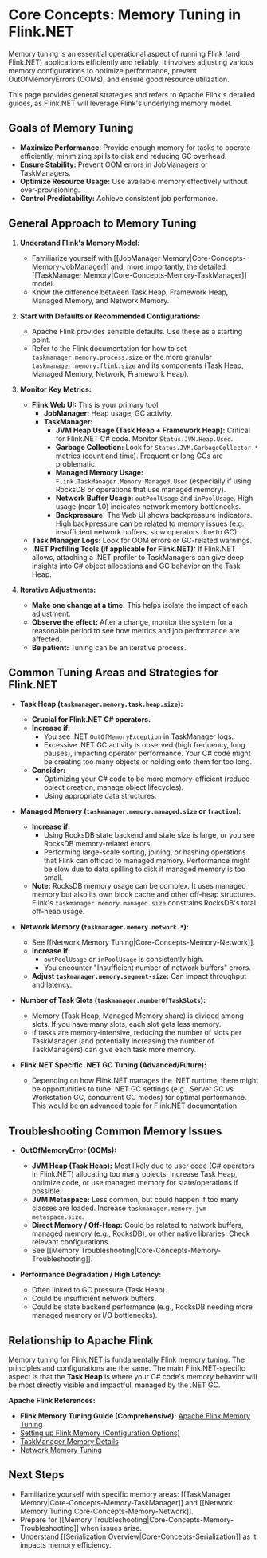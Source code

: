 # Core Concepts: Memory Tuning in Flink.NET

Memory tuning is an essential operational aspect of running Flink (and Flink.NET) applications efficiently and reliably. It involves adjusting various memory configurations to optimize performance, prevent OutOfMemoryErrors (OOMs), and ensure good resource utilization.

This page provides general strategies and refers to Apache Flink's detailed guides, as Flink.NET will leverage Flink's underlying memory model.

## Goals of Memory Tuning

*   **Maximize Performance:** Provide enough memory for tasks to operate efficiently, minimizing spills to disk and reducing GC overhead.
*   **Ensure Stability:** Prevent OOM errors in JobManagers or TaskManagers.
*   **Optimize Resource Usage:** Use available memory effectively without over-provisioning.
*   **Control Predictability:** Achieve consistent job performance.

## General Approach to Memory Tuning

1.  **Understand Flink's Memory Model:**
    *   Familiarize yourself with [[JobManager Memory|Core-Concepts-Memory-JobManager]] and, more importantly, the detailed [[TaskManager Memory|Core-Concepts-Memory-TaskManager]] model.
    *   Know the difference between Task Heap, Framework Heap, Managed Memory, and Network Memory.

2.  **Start with Defaults or Recommended Configurations:**
    *   Apache Flink provides sensible defaults. Use these as a starting point.
    *   Refer to the Flink documentation for how to set `taskmanager.memory.process.size` or the more granular `taskmanager.memory.flink.size` and its components (Task Heap, Managed Memory, Network, Framework Heap).

3.  **Monitor Key Metrics:**
    *   **Flink Web UI:** This is your primary tool.
        *   **JobManager:** Heap usage, GC activity.
        *   **TaskManager:**
            *   **JVM Heap Usage (Task Heap + Framework Heap):** Critical for Flink.NET C# code. Monitor `Status.JVM.Heap.Used`.
            *   **Garbage Collection:** Look for `Status.JVM.GarbageCollector.*` metrics (count and time). Frequent or long GCs are problematic.
            *   **Managed Memory Usage:** `Flink.TaskManager.Memory.Managed.Used` (especially if using RocksDB or operations that use managed memory).
            *   **Network Buffer Usage:** `outPoolUsage` and `inPoolUsage`. High usage (near 1.0) indicates network memory bottlenecks.
            *   **Backpressure:** The Web UI shows backpressure indicators. High backpressure can be related to memory issues (e.g., insufficient network buffers, slow operators due to GC).
    *   **Task Manager Logs:** Look for OOM errors or GC-related warnings.
    *   **.NET Profiling Tools (if applicable for Flink.NET):** If Flink.NET allows, attaching a .NET profiler to TaskManagers can give deep insights into C# object allocations and GC behavior on the Task Heap.

4.  **Iterative Adjustments:**
    *   **Make one change at a time:** This helps isolate the impact of each adjustment.
    *   **Observe the effect:** After a change, monitor the system for a reasonable period to see how metrics and job performance are affected.
    *   **Be patient:** Tuning can be an iterative process.

## Common Tuning Areas and Strategies for Flink.NET

*   **Task Heap (`taskmanager.memory.task.heap.size`):**
    *   **Crucial for Flink.NET C# operators.**
    *   **Increase if:**
        *   You see .NET `OutOfMemoryException` in TaskManager logs.
        *   Excessive .NET GC activity is observed (high frequency, long pauses), impacting operator performance. Your C# code might be creating too many objects or holding onto them for too long.
    *   **Consider:**
        *   Optimizing your C# code to be more memory-efficient (reduce object creation, manage object lifecycles).
        *   Using appropriate data structures.

*   **Managed Memory (`taskmanager.memory.managed.size` or `fraction`):**
    *   **Increase if:**
        *   Using RocksDB state backend and state size is large, or you see RocksDB memory-related errors.
        *   Performing large-scale sorting, joining, or hashing operations that Flink can offload to managed memory. Performance might be slow due to data spilling to disk if managed memory is too small.
    *   **Note:** RocksDB memory usage can be complex. It uses managed memory but also its own block cache and other off-heap structures. Flink's `taskmanager.memory.managed.size` constrains RocksDB's total off-heap usage.

*   **Network Memory (`taskmanager.memory.network.*`):**
    *   See [[Network Memory Tuning|Core-Concepts-Memory-Network]].
    *   **Increase if:**
        *   `outPoolUsage` or `inPoolUsage` is consistently high.
        *   You encounter "Insufficient number of network buffers" errors.
    *   **Adjust `taskmanager.memory.segment-size`:** Can impact throughput and latency.

*   **Number of Task Slots (`taskmanager.numberOfTaskSlots`):**
    *   Memory (Task Heap, Managed Memory share) is divided among slots. If you have many slots, each slot gets less memory.
    *   If tasks are memory-intensive, reducing the number of slots per TaskManager (and potentially increasing the number of TaskManagers) can give each task more memory.

*   **Flink.NET Specific .NET GC Tuning (Advanced/Future):**
    *   Depending on how Flink.NET manages the .NET runtime, there might be opportunities to tune .NET GC settings (e.g., Server GC vs. Workstation GC, concurrent GC modes) for optimal performance. This would be an advanced topic for Flink.NET documentation.

## Troubleshooting Common Memory Issues

*   **OutOfMemoryError (OOMs):**
    *   **JVM Heap (Task Heap):** Most likely due to user code (C# operators in Flink.NET) allocating too many objects. Increase Task Heap, optimize code, or use managed memory for state/operations if possible.
    *   **JVM Metaspace:** Less common, but could happen if too many classes are loaded. Increase `taskmanager.memory.jvm-metaspace.size`.
    *   **Direct Memory / Off-Heap:** Could be related to network buffers, managed memory (e.g., RocksDB), or other native libraries. Check relevant configurations.
    *   See [[Memory Troubleshooting|Core-Concepts-Memory-Troubleshooting]].

*   **Performance Degradation / High Latency:**
    *   Often linked to GC pressure (Task Heap).
    *   Could be insufficient network buffers.
    *   Could be state backend performance (e.g., RocksDB needing more managed memory or I/O bottlenecks).

## Relationship to Apache Flink

Memory tuning for Flink.NET is fundamentally Flink memory tuning. The principles and configurations are the same. The main Flink.NET-specific aspect is that the **Task Heap** is where your C# code's memory behavior will be most directly visible and impactful, managed by the .NET GC.

**Apache Flink References:**

*   **Flink Memory Tuning Guide (Comprehensive):** [Apache Flink Memory Tuning](https://nightlies.apache.org/flink/flink-docs-stable/docs/ops/memory/mem_tuning/)
*   [Setting up Flink Memory (Configuration Options)](https://nightlies.apache.org/flink/flink-docs-stable/docs/deployment/memory/mem_setup/)
*   [TaskManager Memory Details](https://nightlies.apache.org/flink/flink-docs-stable/docs/deployment/memory/mem_setup_tm/)
*   [Network Memory Tuning](https://nightlies.apache.org/flink/flink-docs-stable/docs/deployment/memory/network_mem_tuning/)

## Next Steps

*   Familiarize yourself with specific memory areas: [[TaskManager Memory|Core-Concepts-Memory-TaskManager]] and [[Network Memory Tuning|Core-Concepts-Memory-Network]].
*   Prepare for [[Memory Troubleshooting|Core-Concepts-Memory-Troubleshooting]] when issues arise.
*   Understand [[Serialization Overview|Core-Concepts-Serialization]] as it impacts memory efficiency.
